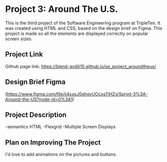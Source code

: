 # Project 3: Around The U.S.
  
This is the third project of the Software Engineering program at TripleTen. It was created using HTML and CSS, based on the design brief on Figma.
This project is made so all the elements are displayed correctly on popular screen sizes.

## Project Link

Github page link: https://blend-avdili15.github.io/se_project_aroundtheus/
  
## Design Brief Figma  
  
(https://www.figma.com/file/ii4xxsJ0ghevUOcssTlHZv/Sprint-3%3A-Around-the-US?node-id=0%3A1)  
  
## Project Description

-semantics HTML
-Flexgrid
-Multiple Screen Displays

## Plan on Improving The Project

I'd love to add animations on the pictures and buttons. 